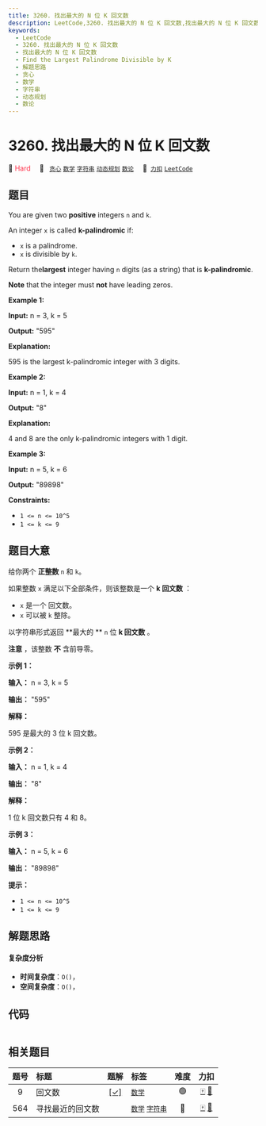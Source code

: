 ```yaml
---
title: 3260. 找出最大的 N 位 K 回文数
description: LeetCode,3260. 找出最大的 N 位 K 回文数,找出最大的 N 位 K 回文数,Find the Largest Palindrome Divisible by K,解题思路,贪心,数学,字符串,动态规划,数论
keywords:
  - LeetCode
  - 3260. 找出最大的 N 位 K 回文数
  - 找出最大的 N 位 K 回文数
  - Find the Largest Palindrome Divisible by K
  - 解题思路
  - 贪心
  - 数学
  - 字符串
  - 动态规划
  - 数论
---
```


# 3260. 找出最大的 N 位 K 回文数

🔴 <font color=#ff334b>Hard</font>&emsp; 🔖&ensp; [`贪心`](/tag/greedy.md) [`数学`](/tag/math.md) [`字符串`](/tag/string.md) [`动态规划`](/tag/dynamic-programming.md) [`数论`](/tag/number-theory.md)&emsp; 🔗&ensp;[`力扣`](https://leetcode.cn/problems/find-the-largest-palindrome-divisible-by-k) [`LeetCode`](https://leetcode.com/problems/find-the-largest-palindrome-divisible-by-k)

## 题目

You are given two **positive** integers `n` and `k`.

An integer `x` is called **k-palindromic** if:

  * `x` is a palindrome.
  * `x` is divisible by `k`.

Return the**largest** integer having `n` digits (as a string) that is
**k-palindromic**.

**Note** that the integer must **not** have leading zeros.



**Example 1:**

**Input:** n = 3, k = 5

**Output:** "595"

**Explanation:**

595 is the largest k-palindromic integer with 3 digits.

**Example 2:**

**Input:** n = 1, k = 4

**Output:** "8"

**Explanation:**

4 and 8 are the only k-palindromic integers with 1 digit.

**Example 3:**

**Input:** n = 5, k = 6

**Output:** "89898"



**Constraints:**

  * `1 <= n <= 10^5`
  * `1 <= k <= 9`


## 题目大意

给你两个 **正整数** `n` 和 `k`。

如果整数 `x` 满足以下全部条件，则该整数是一个 **k 回文数** ：

  * `x` 是一个 回文数。
  * `x` 可以被 `k` 整除。

以字符串形式返回 **最大的  ** `n` 位 **k 回文数** 。

**注意** ，该整数 **不** 含前导零。



**示例 1：**

**输入：** n = 3, k = 5

**输出：** "595"

**解释：**

595 是最大的 3 位 k 回文数。

**示例 2：**

**输入：** n = 1, k = 4

**输出：** "8"

**解释：**

1 位 k 回文数只有 4 和 8。

**示例 3：**

**输入：** n = 5, k = 6

**输出：** "89898"



**提示：**

  * `1 <= n <= 10^5`
  * `1 <= k <= 9`


## 解题思路

#### 复杂度分析

- **时间复杂度**：`O()`，
- **空间复杂度**：`O()`，

## 代码

```javascript

```

## 相关题目

<!-- prettier-ignore -->
| 题号 | 标题 | 题解 | 标签 | 难度 | 力扣 |
| :------: | :------ | :------: | :------ | :------: | :------: |
| 9 | 回文数 | [[✓]](/problem/0009.md) |  [`数学`](/tag/math.md) | 🟢 | [🀄️](https://leetcode.cn/problems/palindrome-number) [🔗](https://leetcode.com/problems/palindrome-number) |
| 564 | 寻找最近的回文数 |  |  [`数学`](/tag/math.md) [`字符串`](/tag/string.md) | 🔴 | [🀄️](https://leetcode.cn/problems/find-the-closest-palindrome) [🔗](https://leetcode.com/problems/find-the-closest-palindrome) |